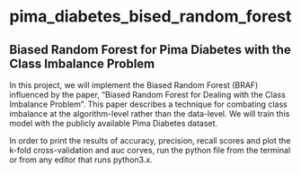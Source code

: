# pima_diabetes_bised_random_forest

## Biased Random Forest for Pima Diabetes with the Class Imbalance Problem

In this project, we will implement the Biased Random Forest (BRAF) influenced by the paper, “Biased Random Forest for Dealing with the Class Imbalance Problem”. This paper describes a technique for combating class imbalance at the algorithm-level rather than the data-level. We will train this model with the publicly available Pima Diabetes dataset.

In order to print the results of accuracy, precision, recall scores and plot the k-fold cross-validation and auc corves, run the python file from the terminal or from any editor that runs python3.x. 
